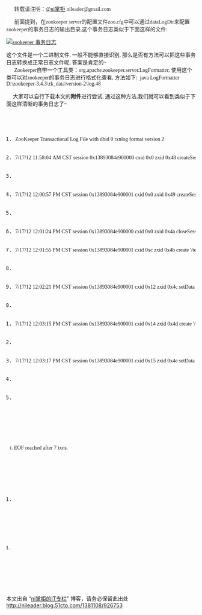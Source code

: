 <p><span style="font-family: 'Comic Sans MS'; color: rgb(44, 44, 44); background-color: white; ">&nbsp; &nbsp; &nbsp; 转载请注明：<a href="http://weibo.com/nileader" target="_blank">@ni掌柜</a> nileader@gmail.com&nbsp;</span></p> 
<p><span style="font-family: 'Comic Sans MS'; color: rgb(44, 44, 44); background-color: white; ">&nbsp; &nbsp; &nbsp; 前面提到，在</span><span lang="EN-US" style="font-family: 'Comic Sans MS'; color: rgb(44, 44, 44); background-color: white; ">zookeeper server</span><span style="font-family: 'Comic Sans MS'; color: rgb(44, 44, 44); background-color: white; ">的配置文件</span><span lang="EN-US" style="font-family: 'Comic Sans MS'; color: rgb(44, 44, 44); background-color: white; ">zoo.cfg</span><span style="font-family: 'Comic Sans MS'; color: rgb(44, 44, 44); background-color: white; ">中可以通过</span><span lang="EN-US" style="font-family: 'Comic Sans MS'; color: rgb(44, 44, 44); background-color: white; ">dataLogDir</span><span style="font-family: 'Comic Sans MS'; color: rgb(44, 44, 44); background-color: white; ">来配置</span><span lang="EN-US" style="font-family: 'Comic Sans MS'; color: rgb(44, 44, 44); background-color: white; ">zookeeper</span><span style="font-family: 'Comic Sans MS'; color: rgb(44, 44, 44); background-color: white; ">的事务日志的输出目录</span><span lang="EN-US" style="font-family: 'Comic Sans MS'; color: rgb(44, 44, 44); background-color: white; ">,</span><span style="font-family: 'Comic Sans MS'; color: rgb(44, 44, 44); background-color: white; ">这个事务日志类似于下面这样的文件</span><span lang="EN-US" style="font-family: 'Comic Sans MS'; color: rgb(44, 44, 44); background-color: white; ">:</span></p> 
<p><span style="font-size: 14px; "><a href="http://img1.51cto.com/attachment/201209/191535410.jpg" target="_blank"><span style="font-family: 'Comic Sans MS'; "><img onload="if(this.width>650) this.width=650;" src="http://img1.51cto.com/attachment/201209/191535410.jpg" border="0" alt="zookeeper 事务日志"></span></a><br> </span></p> 
<p class="MsoNormal"><span style="font-size: 14px; "><span style="font-family: 'Comic Sans MS'; ">这个文件是一个二进制文件<span lang="EN-US">, </span>一般不能够直接识别<span lang="EN-US">, </span>那么是否有方法可以把这些事务日志转换成正常日志文件呢<span lang="EN-US">, </span>答案是肯定的<span lang="EN-US">~</span></span><span style="font-family: 'Comic Sans MS'; ">&nbsp;</span><br> </span><span style="font-size: 14px; "><span style="font-family: 'Comic Sans MS'; "><span lang="EN-US">&nbsp; &nbsp; &nbsp; Zookeeper</span>自带一个工具类：<span lang="EN-US">org.apache.zookeeper.server.LogFormatter, </span>使用这个类可以对<span lang="EN-US">zookeeper</span>的事务日志进行格式化查看<span lang="EN-US">, </span>方法如下<span lang="EN-US">:&nbsp;</span></span></span><span lang="EN-US">
  <o:p></o:p></span><span style="font-size: 14px; "><span style="font-family: 'Comic Sans MS'; "><span lang="EN-US">java LogFormatter D:\zookeeper-3.4.3\zk_data\version-2\log.48</span></span></span></p> 
<p class="MsoNormal"><span lang="EN-US">
  <o:p></o:p></span><span style="font-size: 14px; "><span style="font-family: 'Comic Sans MS'; ">&nbsp; &nbsp; &nbsp;大家可以自行下载本文的<strong>附件</strong>进行尝试<span lang="EN-US">, </span>通过这种方法<span lang="EN-US">,</span>我们就可以看到类似于下面这样清晰的事务日志了<span lang="EN-US">~</span></span><br> </span></p> 
<pre>
 <ol class="dp-sql">
  <li class="alt"><span style="font-size: 14px; "><span style="font-family: 'Comic Sans MS'; ">ZooKeeper&nbsp;Transactional&nbsp;Log&nbsp;File&nbsp;<span class="keyword">with</span>&nbsp;dbid&nbsp;0&nbsp;txnlog&nbsp;format&nbsp;version&nbsp;2&nbsp;</span></span></li>
  <li><span style="font-size: 14px; "><span style="font-family: 'Comic Sans MS'; ">7/17/12&nbsp;11:58:04&nbsp;AM&nbsp;CST&nbsp;session&nbsp;0x13893084e900000&nbsp;cxid&nbsp;0x0&nbsp;zxid&nbsp;0x48&nbsp;createSession&nbsp;30000&nbsp;</span></span></li>
  <li class="alt"><span style="font-size: 14px; "><span style="font-family: 'Comic Sans MS'; ">&nbsp;</span></span></li>
  <li><span style="font-size: 14px; "><span style="font-family: 'Comic Sans MS'; ">7/17/12&nbsp;12:00:57&nbsp;PM&nbsp;CST&nbsp;session&nbsp;0x13893084e900001&nbsp;cxid&nbsp;0x0&nbsp;zxid&nbsp;0x49&nbsp;createSession&nbsp;30000&nbsp;</span></span></li>
  <li class="alt"><span style="font-size: 14px; "><span style="font-family: 'Comic Sans MS'; ">&nbsp;</span></span></li>
  <li><span style="font-size: 14px; "><span style="font-family: 'Comic Sans MS'; ">7/17/12&nbsp;12:01:24&nbsp;PM&nbsp;CST&nbsp;session&nbsp;0x13893084e900000&nbsp;cxid&nbsp;0x0&nbsp;zxid&nbsp;0x4a&nbsp;closeSession&nbsp;<span class="op">null</span>&nbsp;</span></span></li>
  <li class="alt"><span style="font-size: 14px; "><span style="font-family: 'Comic Sans MS'; ">7/17/12&nbsp;12:01:55&nbsp;PM&nbsp;CST&nbsp;session&nbsp;0x13893084e900001&nbsp;cxid&nbsp;0xc&nbsp;zxid&nbsp;0x4b&nbsp;<span class="keyword">create</span>&nbsp;<span class="string">'/test-abc,#61,v{s{31,s{'</span>world,'anyone}}},F,3&nbsp;</span></span></li>
  <li><span style="font-size: 14px; "><span style="font-family: 'Comic Sans MS'; ">&nbsp;</span></span></li>
  <li class="alt"><span style="font-size: 14px; "><span style="font-family: 'Comic Sans MS'; ">7/17/12&nbsp;12:02:21&nbsp;PM&nbsp;CST&nbsp;session&nbsp;0x13893084e900001&nbsp;cxid&nbsp;0x12&nbsp;zxid&nbsp;0x4c&nbsp;setData&nbsp;'/test-abc,#61,1&nbsp;</span></span></li>
  <li><span style="font-size: 14px; "><span style="font-family: 'Comic Sans MS'; ">&nbsp;</span></span></li>
  <li class="alt"><span style="font-size: 14px; "><span style="font-family: 'Comic Sans MS'; ">7/17/12&nbsp;12:03:15&nbsp;PM&nbsp;CST&nbsp;session&nbsp;0x13893084e900001&nbsp;cxid&nbsp;0x14&nbsp;zxid&nbsp;0x4d&nbsp;<span class="keyword">create</span>&nbsp;<span class="string">'/test-abc/abc,#61,v{s{31,s{'</span>world,'anyone}}},F,1&nbsp;</span></span></li>
  <li><span style="font-size: 14px; "><span style="font-family: 'Comic Sans MS'; ">&nbsp;</span></span></li>
  <li class="alt"><span style="font-size: 14px; "><span style="font-family: 'Comic Sans MS'; ">7/17/12&nbsp;12:03:17&nbsp;PM&nbsp;CST&nbsp;session&nbsp;0x13893084e900001&nbsp;cxid&nbsp;0x15&nbsp;zxid&nbsp;0x4e&nbsp;setData&nbsp;'/test-abc,#61,2&nbsp;</span></span></li>
  <li><span style="font-size: 14px; "><span style="font-family: 'Comic Sans MS'; ">&nbsp;</span></span></li>
  <li class="alt"><span style="font-size: 14px; ">&nbsp;</span></li>
 </ol><span style="font-family: 'Comic Sans MS'; "><span style="font-size: 12px; ">
   <ol class="dp-sql">
    <li class="alt"><span style="font-size: 14px; ">EOF&nbsp;reached&nbsp;<span class="keyword">after</span>&nbsp;7&nbsp;txns.&nbsp;</span></li>
   </ol></span></span><span style="font-size: 14px; ">
  <ol class="dp-sql">
   <li class="alt">&nbsp;</li>
  </ol></span><span style="font-size: 12px; ">
  <ol class="dp-sql">
   <li class="alt">&nbsp;</li>
  </ol></span><span style="font-size: 14px; "><span style="font-family: 'Comic Sans MS'; "><br type="_moz"></span><br></span></pre> 
<p><span style="font-size: 14px; ">&nbsp;</span></p>
<p>本文出自 “<a href="http://nileader.blog.51cto.com">ni掌柜的IT专栏</a>” 博客，请务必保留此出处<a href="http://nileader.blog.51cto.com/1381108/926753">http://nileader.blog.51cto.com/1381108/926753</a></p>
